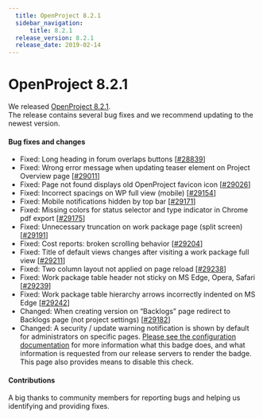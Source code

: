 ```yaml
---
  title: OpenProject 8.2.1
  sidebar_navigation:
      title: 8.2.1
  release_version: 8.2.1
  release_date: 2019-02-14
---
```



# OpenProject 8.2.1

We released
[OpenProject 8.2.1](https://community.openproject.org/versions/1352).  
The release contains several bug fixes and we recommend updating to the
newest version.

#### Bug fixes and changes

 

  - Fixed: Long heading in forum overlaps buttons
    \[[#28839](https://community.openproject.org/wp/28839)\]
  - Fixed: Wrong error message when updating teaser element on
    Project Overview page
    \[[#29011](https://community.openproject.org/wp/29011)\]
  - Fixed: Page not found displays old OpenProject favicon icon
    \[[#29026](https://community.openproject.org/wp/29026)\]
  - Fixed: Incorrect spacings on WP full view (mobile)
    \[[#29154](https://community.openproject.org/wp/29154)\]
  - Fixed: Mobile notifications hidden by top bar
    \[[#29171](https://community.openproject.org/wp/29171)\]
  - Fixed: Missing colors for status selector and type indicator in
    Chrome pdf export
    \[[#29175](https://community.openproject.org/wp/29175)\]
  - Fixed: Unnecessary truncation on work package page (split screen)
    \[[#29191](https://community.openproject.org/wp/29191)\]
  - Fixed: Cost reports: broken scrolling behavior
    \[[#29204](https://community.openproject.org/wp/29204)\]
  - Fixed: Title of default views changes after visiting a work package
    full view \[[#29211](https://community.openproject.org/wp/29211)\]
  - Fixed: Two column layout not applied on page reload
    \[[#29238](https://community.openproject.org/wp/29238)\]
  - Fixed:
    Work package table header not sticky on MS Edge, Opera, Safari
    \[[#29239](https://community.openproject.org/wp/29239)\]
  - Fixed:
    Work package table hierarchy arrows incorrectly indented on MS
    Edge \[[#29242](https://community.openproject.org/wp/29242)\]
  - Changed: When creating version on
    “Backlogs”
    page redirect to
    Backlogs
    page (not project settings)
    \[[#29182](https://community.openproject.org/wp/29182)\]
  - Changed: A security / update warning notification is shown by
    default for administrators on specific pages. [Please see the
    configuration
    documentation](../../../system-admin-guide/information#security-badge)
    for more information what this badge does, and what information is
    requested from our release servers to render the badge. This page
    also provides means to disable this check.

 

#### Contributions

A big thanks to community members for reporting bugs and helping us
identifying and providing fixes.


